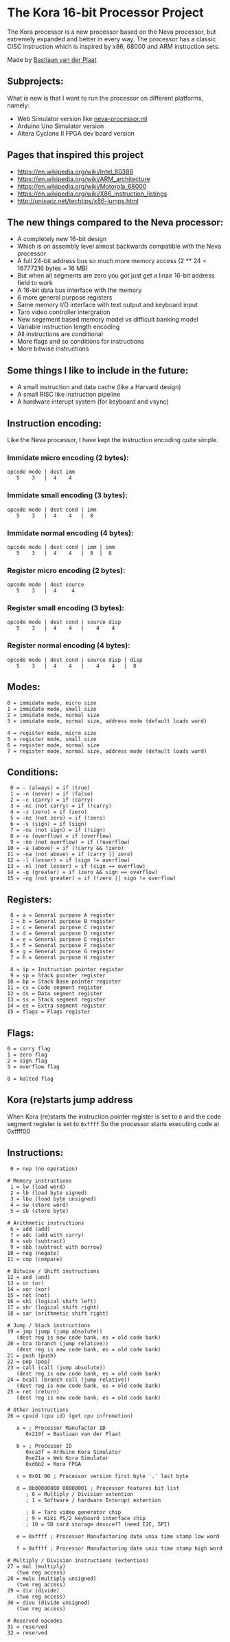# The Kora 16-bit Processor Project
The Kora processor is a new processor based on the Neva processor, but extremely expanded and better in every way.
The processor has a classic CISC instruction which is inspired by x86, 68000 and ARM instruction sets.

Made by [Bastiaan van der Plaat](https://bastiaan.ml/)

## Subprojects:
What is new is that I want to run the processor on different platforms, namely:

- Web Simulator version like [neva-processor.ml](https://neva-processor.ml/)
- Arduino Uno Simulator version
- Altera Cyclone II FPGA dev board version

## Pages that inspired this project
- https://en.wikipedia.org/wiki/Intel_80386
- https://en.wikipedia.org/wiki/ARM_architecture
- https://en.wikipedia.org/wiki/Motorola_68000
- https://en.wikipedia.org/wiki/X86_instruction_listings
- http://unixwiz.net/techtips/x86-jumps.html

## The new things compared to the Neva processor:
- A completely new 16-bit design
- Which is on assembly level almost backwards compatible with the Neva processor
- A full 24-bit address bus so much more memory access (2 ** 24 = 16777216 bytes = 16 MB)
- But when all segments are zero you got just get a linair 16-bit address field to work
- A 16-bit data bus interface with the memory
- 6 more general purpose registers
- Same memory I/O interface with text output and keyboard input
- Taro video controller intergration
- New segement based memory model vs difficult banking model
- Variable instruction length encoding
- All instructions are conditional
- More flags and so conditions for instructions
- More bitwise instructions

## Some things I like to include in the future:
- A small instruction and data cache (like a Harvard design)
- A small RISC like instruction pipeline
- A hardware interupt system (for keyboard and vsync)

## Instruction encoding:
Like the Neva processor, I have kept the instruction encoding quite simple.

### Immidate micro encoding (2 bytes):
```
opcode mode | dest imm
   5    3   |  4    4
```

### Immidate small encoding (3 bytes):
```
opcode mode | dest cond | imm
   5    3   |  4    4   |  8
```

### Immidate normal encoding (4 bytes):
```
opcode mode | dest cond | imm | imm
   5    3   |  4    4   |  8  |  8
```

### Register micro encoding (2 bytes):
```
opcode mode | dest source
   5    3   |  4     4
```

### Register small encoding (3 bytes):
```
opcode mode | dest cond | source disp
   5    3   |  4    4   |    4    4
```

### Register normal encoding (4 bytes):
```
opcode mode | dest cond | source disp | disp
   5    3   |  4    4   |    4    4   |  8
```

## Modes:
```
0 = immidate mode, micro size
1 = immidate mode, small size
2 = immidate mode, normal size
3 = immidate mode, normal size, address mode (default loads word)

4 = register mode, micro size
5 = register mode, small size
6 = register mode, normal size
7 = register mode, normal size, address mode (default loads word)
```

## Conditions:
```
 0 = - (always) = if (true)
 1 = -n (never) = if (false)
 2 = -c (carry) = if (carry)
 3 = -nc (not carry) = if (!carry)
 4 = -z (zero) = if (zero)
 5 = -nz (not zero) = if (!zero)
 6 = -s (sign) = if (sign)
 7 = -ns (not sign) = if (!sign)
 8 = -o (overflow) = if (overflow)
 9 = -no (not overflow) = if (!overflow)
10 = -a (above) = if (!carry && !zero)
11 = -na (not above) = if (carry || zero)
12 = -l (lesser) = if (sign != overflow)
13 = -nl (not lesser) = if (sign == overflow)
14 = -g (greater) = if (zero && sign == overflow)
15 = -ng (not greater) = if (!zero || sign != overflow)
```

## Registers:
```
 0 = a = General purpose A register
 1 = b = General purpose B register
 2 = c = General purpose C register
 3 = d = General purpose D register
 4 = e = General purpose E register
 5 = f = General purpose F register
 6 = g = General purpose G register
 7 = h = General purpose H register

 8 = ip = Instruction pointer register
 9 = sp = Stack pointer register
10 = bp = Stack Base pointer register
11 = cs = Code segment register
12 = ds = Data segment register
13 = ss = Stack segment register
14 = es = Extra segment register
15 = flags = Flags register
```

## Flags:
```
0 = carry flag
1 = zero flag
2 = sign flag
3 = overflow flag

8 = halted flag
```

## Kora (re)starts jump address
When Kora (re)starts the instruction pointer register is set to `0` and the code segment register is set to `0xffff`
So the processor starts executing code at 0xffff00

## Instructions:
```
 0 = nop (no operation)

# Memory instructions
 1 = lw (load word)
 2 = lb (load byte signed)
 3 = lbu (load byte unsigned)
 4 = sw (store word)
 5 = sb (store byte)

# Arithmetic instructions
 6 = add (add)
 7 = adc (add with carry)
 8 = sub (subtract)
 9 = sbb (subtract with borrow)
10 = neg (negate)
11 = cmp (compare)

# Bitwise / Shift instructions
12 = and (and)
13 = or (or)
14 = xor (xor)
15 = not (not)
16 = shl (logical shift left)
17 = shr (logical shift right)
18 = sar (arithmetic shift right)

# Jump / Stack instructions
19 = jmp (jump (jump absolute))
   (dest reg is new code bank, es = old code bank)
20 = bra (branch (jump relative))
   (dest reg is new code bank, es = old code bank)
21 = push (push)
22 = pop (pop)
23 = call (call (jump absolute))
   (dest reg is new code bank, es = old code bank)
24 = bcall (branch call (jump relative))
   (dest reg is new code bank, es = old code bank)
25 = ret (return)
   (dest reg is new code bank, es = old code bank)

# Other instructions
26 = cpuid (cpu id) (get cpu infromation)

   a = ; Processor Manufacter ID
      0x219f = Bastiaan van der Plaat

   b = ; Processor ID
      0xca3f = Arduino Kora Simulator
      0xe21a = Web Kora Simulator
      0xd6b2 = Kora FPGA

   c = 0x01 00 ; Processor version first byte '.' last byte

   d = 0b00000000 00000001 ; Processor features bit list
      ; 0 = Multiply / Division extention
      ; 1 = Software / hardware Interupt extention

      ; 8 = Taro video generator chip
      ; 9 = Kiki PS/2 keyboard interface chip
      ; 10 = SD card storage device?? (need I2C, SPI)

   e = 0xffff ; Processor Manufactoring date unix time stamp low word

   f = 0xffff ; Processor Manufactoring date unix time stamp high word

# Multiply / Division instructions (extention)
27 = mul (multiply)
   (two reg access)
28 = mulu (multiply unsigned)
   (two reg access)
29 = div (divide)
   (two reg access)
30 = divu (divide unsigned)
   (two reg access)

# Reserved opcodes
31 = reserved
32 = reserved
```
